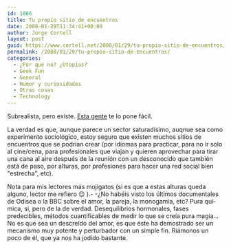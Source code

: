 ```yaml
---
id: 1086
title: Tu propio sitio de encuentros
date: 2008-01-29T11:34:41+00:00
author: Jorge Cortell
layout: post
guid: https://www.cortell.net/2008/01/29/tu-propio-sitio-de-encuentros/
permalink: /2008/01/29/tu-propio-sitio-de-encuentros/
categories:
  - ¿Por qué no? ¿Utopías?
  - Geek Fun
  - General
  - Humor y curiosidades
  - Otras cosas
  - Technology
---
```

Subrealista, pero existe. <a target="_blank" title="easyflirt-partners.biz" href="https://easyflirt-partners.biz/">Esta gente</a> te lo pone fácil.

La verdad es que, aunque parece un sector saturadí­simo, auqnue sea como experimento sociológico, estoy seguro que existen muchos sitios de encuentros que se podrí­an crear (por idiomas para practicar, para no ir solo al cine/cena, para profesionales que viajan y quieren aprovechar para tirar una cana al aire después de la reunión con un desconocido que también está de paso, por alturas, por profesiones para hacer una red social bien "estrecha", etc).

Nota para mis lectores más mojigatos (si es que a estas alturas queda alguno, lector me refiero 😉 ).- -¿No habéis visto los últimos documentales de Odisea o la BBC sobre el amor, la pareja, la monogamia, etc? Pura quí­mica, sí­, pero de la de verdad. Desequilibrios hormonales, fases predecibles, métodos cuantificables de medir lo que se creí­a pura magia... No es que sea un descreí­do del amor, es que éste ha demostrado ser un mecanismo muy potente y perturbador con un simple fin. Riámonos un poco de él, que ya nos ha jodido bastante.